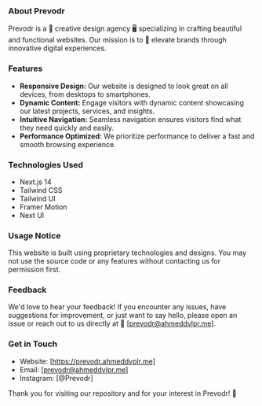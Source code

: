 ### About Prevodr
Prevodr is a 🎨 creative design agency 🖥️ specializing in crafting beautiful and functional websites. Our mission is to 🚀 elevate brands through innovative digital experiences.

### Features
- **Responsive Design:** Our website is designed to look great on all devices, from desktops to smartphones.
- **Dynamic Content:** Engage visitors with dynamic content showcasing our latest projects, services, and insights.
- **Intuitive Navigation:** Seamless navigation ensures visitors find what they need quickly and easily.
- **Performance Optimized:** We prioritize performance to deliver a fast and smooth browsing experience.

### Technologies Used
- Next.js 14
- Tailwind CSS
- Tailwind UI
- Framer Motion
- Next UI

### Usage Notice
This website is built using proprietary technologies and designs. You may not use the source code or any features without contacting us for permission first.

### Feedback
We'd love to hear your feedback! If you encounter any issues, have suggestions for improvement, or just want to say hello, please open an issue or reach out to us directly at 📧 [prevodr@ahmeddvlpr.me].


### Get in Touch
- Website: [https://prevodr.ahmeddvplr.me]
- Email: [prevodr@ahmeddvlpr.me]
- Instagram: [@Prevodr]

Thank you for visiting our repository and for your interest in Prevodr! 🌟
